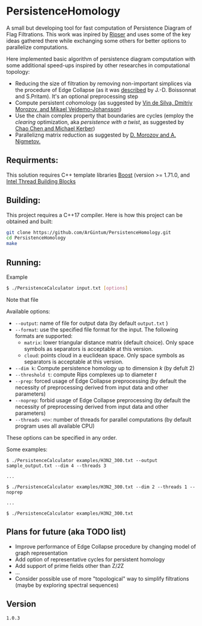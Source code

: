 # PersistenceHomology

A small but developing tool for fast computation of Persistence Diagram of Flag Filtrations. This work was inpired by [Ripser](https://github.com/Ripser/ripser) and uses some of the key ideas gathered there while exchanging some others for better options to parallelize computations.

Here implemented basic algorithm of persistence diagram computation with some additional speed-ups inspired by other researches in computational topology:
 - Reducing the size of filtration by removing non-important simplices via the procedure of Edge Collapse (as it was [described](https://hal.inria.fr/hal-02873740) by J.-D. Boissonnat and S.Pritam). It's an optional preprocessing step 
 - Compute persistent *co*homology (as suggested by [Vin de Silva, Dmitriy Morozov, and Mikael Vejdemo-Johansson](https://doi.org/10.1088/0266-5611/27/12/124003))
 - Use the chain complex property that boundaries are cycles
    (employ the *clearing* optimization, aka *persistence with a twist*, as suggested by [Chao Chen and Michael Kerber](http://www.geometrie.tugraz.at/kerber/kerber_papers/ck-phcwat-11.pdf))
 - Parallelizng matrix reduction as suggested by [D. Morozov and A. Nigmetov.](https://www.mrzv.org/publications/lockfree-persistence/spaa/)


## Requirments:
This solution requires C++ template libraries [Boost](https://www.boost.org/) (version >= 1.71.0,  and [Intel Thread Building Blocks](http://www.github.com/oneapi-src/oneTBB)

## Building:
This project requires a C++17 compiler. Here is how this project can be obtained and built:
```sh
git clone https://github.com/ArGintum/PersistenceHomology.git
cd PersistenceHomology
make
```

## Running:
Example 
```sh
$ ./PersistenceCalculator input.txt [options]
```
Note that file

Available options:
 -  `--output`: name of file for output data (by default `output.txt` )
 -  `--format`: use the specified file format for the input. The following formats are supported:  
    - `matrix`: lower triangular distance matrix (default choice). Only space symbols as separators is acceptable at this version.
    - `cloud`: points cloud in a euclidean space. Only space symbols as separators is acceptable at this version.
 -  `--dim k`: Compute persistence homology up to dimension *k* (by defult 2)
 - `--threshold t`: compute Rips complexes up to diameter *t*
 - `--prep`: forced usage of Edge Collapse preprocessing (by default the necessity of preprocessing derived from input data and other parameters)
 - `--noprep`: forbid usage of Edge Collapse preprocessing (by default the necessity of preprocessing derived from input data and other parameters)
 - `--threads <n>`: number of threads for parallel computations (by default program uses all available CPU)

These options can be specified in any order.

Some examples:
```
$ ./PersistenceCalculator examples/H3N2_300.txt --output sample_output.txt --dim 4 --threads 3

...

$ ./PersistenceCalculator examples/H3N2_300.txt --dim 2 --threads 1 --noprep

...

$ ./PersistenceCalculator examples/H3N2_300.txt
```

## Plans for future (aka TODO list)

 - Improve performance of Edge Collapse procedure by changing model of graph representation
 - Add option of representative cycles for persistent homology
 - Add support of prime fields other than Z/*2*Z 
 - ...
 - Consider possible use of more "topological" way to simplify filtrations (maybe by exploring spectral sequences)


## Version
```
1.0.3
```
